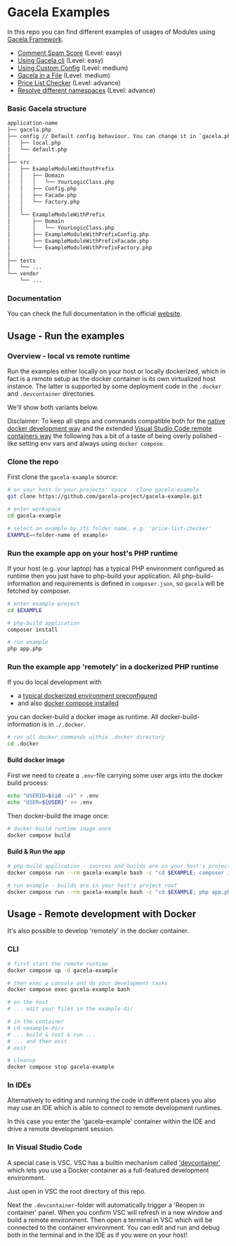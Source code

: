 # Gacela Examples

In this repo you can find different examples of usages of Modules using [Gacela Framework](http://gacela-project.com/).

- [Comment Spam Score](comment-spam-score) (Level: easy)
- [Using Gacela cli](using-gacela-cli) (Level: easy)
- [Using Custom Config](using-custom-config) (Level: medium)
- [Gacela in a File](gacela-in-a-file) (Level: medium)
- [Price List Checker](price-list-checker) (Level: advance)
- [Resolve different namespaces](resolve-different-namespaces) (Level: advance)

### Basic Gacela structure

```bash
application-name
├── gacela.php
├── config // Default config behaviour. You can change it in `gacela.php`
│   ├── local.php
│   └── default.php
│
├── src
│   ├── ExampleModuleWithoutPrefix
│   │   ├── Domain
│   │   │   └── YourLogicClass.php
│   │   ├── Config.php
│   │   ├── Facade.php
│   │   └── Factory.php
│   │
│   └── ExampleModuleWithPrefix
│       ├── Domain
│       │   └── YourLogicClass.php
│       ├── ExampleModuleWithPrefixConfig.php
│       ├── ExampleModuleWithPrefixFacade.php
│       └── ExampleModuleWithPrefixFactory.php
│
├── tests
│   └── ...
└── vendor
    └── ...
```

### Documentation

You can check the full documentation in the official [website](https://gacela-project.com/).

## Usage - Run the examples

### Overview - local vs remote runtime

Run the examples either locally on your host or locally dockerized, which in fact is a remote setup as the docker container is its own virtualized host instance. The latter is supported by some deployment code in the ```.docker``` and ```.devcontainer``` directories.

We'll show both variants below.

Disclaimer: To keep all steps and commands compatible both for the [native docker development way](https://docs.docker.com/develop/) and the extended [Visual Studio Code remote containers way](https://code.visualstudio.com/docs/remote/containers) the following has a bit of a taste of being overly polished - like setting env vars and always using ```docker compose```.

### Clone the repo

First clone the ```gacela-example``` source:

```bash
# on your host in your projects' space - clone gacela-example
git clone https://github.com/gacela-project/gacela-example.git

# enter workspace
cd gacela-example

# select an example by its folder name, e.g. 'price-list-checker'
EXAMPLE=<folder-name of example>
```

### Run the example app on your host's PHP runtime

If your host (e.g. your laptop) has a typical PHP environment configured as runtime then you just have to php-build your application. 
All php-build-information and requirements is defined in ```composer.json```, so ```gacela``` will be fetched by composer. 

```bash
# enter example project
cd $EXAMPLE

# php-build application
composer install

# run example
php app.php
```

### Run the example app 'remotely' in a dockerized PHP runtime

If you do local development with 

* a [typical dockerized environment preconfigured](https://docs.docker.com/get-docker/) 
* and also [docker compose installed](https://docs.docker.com/compose/install/) 

you can docker-build a docker image as runtime. All docker-build-information is in ```./.docker```.

```bash
# run all docker commands within .docker directory
cd .docker
```

#### Build docker image

First we need to create a ```.env```-file carrying some user args into the docker build process:

```bash
echo "USERID=$(id -u)" > .env
echo "USER=${USER}" >> .env
```

Then docker-build the image once:

```bash
# docker-build runtime image once
docker compose build
```

#### Build & Run the app

```bash
# php-build application - sources and builds are in your host's project root
docker compose run --rm gacela-example bash -c "cd $EXAMPLE; composer install"

# run example - builds are in your host's project root
docker compose run --rm gacela-example bash -c "cd $EXAMPLE; php app.php"
```

## Usage - Remote development with Docker

It's also possible to develop 'remotely' in the docker container.

### CLI

```bash
# first start the remote runtime
docker compose up -d gacela-example

# then exec a console and do your development tasks
docker compose exec gacela-example bash

# on the host
# ... edit your files in the example-dir

# in the container
# cd <example-dir>
# ... build & test & run ...
# ... and then exit
# exit

# cleanup
docker compose stop gacela-example
```

### In IDEs

Alternatively to editing and running the code in different places you also may use an IDE which is able to connect to remote development runtimes.

In this case you enter the 'gacela-example' container within the IDE and drive a remote development session.

### In Visual Studio Code

A special case is VSC. VSC has a builtin mechanism called ['devcontainer'](https://code.visualstudio.com/docs/remote/containers) which lets you use a Docker container as a full-featured development environment.

Just open in VSC the root directory of this repo. 

Next the ```.devcontainer```-folder will automatically trigger a 'Reopen in container' panel. When you confirm VSC will refresh in a new window and build a remote environment. Then open a terminal in VSC which will be connected to the container environment. You can edit and run and debug both in the terminal and in the IDE as if you were on your host!

